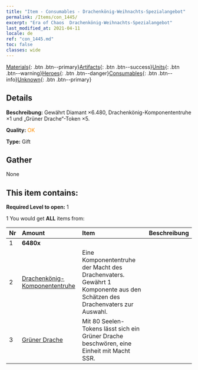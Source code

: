 ```yaml
---
title: "Item - Consumables - Drachenkönig-Weihnachts-Spezialangebot"
permalink: /Items/con_1445/
excerpt: "Era of Chaos  Drachenkönig-Weihnachts-Spezialangebot"
last_modified_at: 2021-04-11
locale: de
ref: "con_1445.md"
toc: false
classes: wide
---
```

 [Materials](/de/Items/){: .btn .btn--primary}[Artifacts](/de/Items/Artifacts/){: .btn .btn--success}[Units](/de/Items/Units/){: .btn .btn--warning}[Heroes](/de/Items/Heroes/){: .btn .btn--danger}[Consumables](/de/Items/Consumables/){: .btn .btn--info}[Unknown](/de/Items/Unknown/){: .btn .btn--primary}

## Details
 **Beschreibung:** Gewährt Diamant ×6.480, Drachenkönig-Komponententruhe ×1 und „Grüner Drache“-Token ×5.

 **Quality:** <span style="color: #FF8C00">OK</span>

 **Type:** Gift

## Gather

  None

## This item contains:

 **Required Level to open:** 1

 1 You would get **ALL** items  from:

  | Nr | Amount |     Item    | Beschreibung |
  |:---|:-------|:------------|:-----------:|
  | 1 |  **6480x** | <i class="fas fa-gem"/> |  | 
  | 2 | [Drachenkönig- Komponententruhe](/de/Items/con_1348/) | Eine Komponententruhe der Macht des Drachenvaters. Gewährt 1 Komponente aus den Schätzen des Drachenvaters zur Auswahl. | 
  | 3 | [Grüner Drache](/de/Items/unt_205/) | Mit 80 Seelen-Tokens lässt sich ein Grüner Drache beschwören, eine Einheit mit Macht SSR. | 
